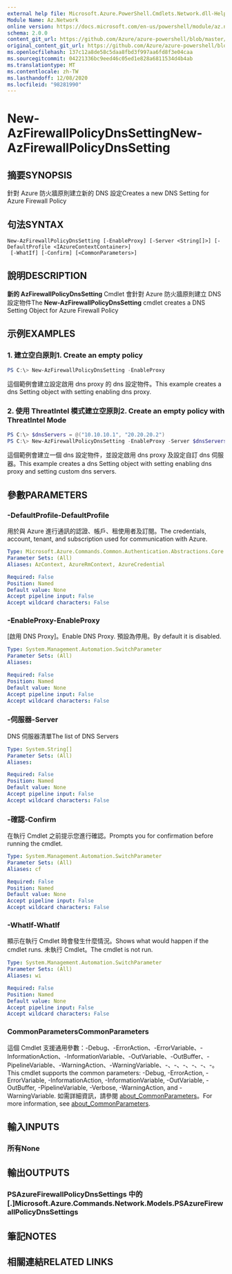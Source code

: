```yaml
---
external help file: Microsoft.Azure.PowerShell.Cmdlets.Network.dll-Help.xml
Module Name: Az.Network
online version: https://docs.microsoft.com/en-us/powershell/module/az.network/new-azfirewallpolicydnssetting
schema: 2.0.0
content_git_url: https://github.com/Azure/azure-powershell/blob/master/src/Network/Network/help/New-AzFirewallPolicyDnsSetting.md
original_content_git_url: https://github.com/Azure/azure-powershell/blob/master/src/Network/Network/help/New-AzFirewallPolicyDnsSetting.md
ms.openlocfilehash: 137c12a8de58c5daa8fbd3f997aa6fd8f3e04caa
ms.sourcegitcommit: 04221336bc9eed46c05ed1e828a6811534d4b4ab
ms.translationtype: MT
ms.contentlocale: zh-TW
ms.lasthandoff: 12/08/2020
ms.locfileid: "98281990"
---
```

# <span data-ttu-id="82061-101">New-AzFirewallPolicyDnsSetting</span><span class="sxs-lookup"><span data-stu-id="82061-101">New-AzFirewallPolicyDnsSetting</span></span>

## <span data-ttu-id="82061-102">摘要</span><span class="sxs-lookup"><span data-stu-id="82061-102">SYNOPSIS</span></span>
<span data-ttu-id="82061-103">針對 Azure 防火牆原則建立新的 DNS 設定</span><span class="sxs-lookup"><span data-stu-id="82061-103">Creates a new DNS Setting for Azure Firewall Policy</span></span>

## <span data-ttu-id="82061-104">句法</span><span class="sxs-lookup"><span data-stu-id="82061-104">SYNTAX</span></span>

```
New-AzFirewallPolicyDnsSetting [-EnableProxy] [-Server <String[]>] [-DefaultProfile <IAzureContextContainer>]
 [-WhatIf] [-Confirm] [<CommonParameters>]
```

## <span data-ttu-id="82061-105">說明</span><span class="sxs-lookup"><span data-stu-id="82061-105">DESCRIPTION</span></span>
<span data-ttu-id="82061-106">**新的 AzFirewallPolicyDnsSetting** Cmdlet 會針對 Azure 防火牆原則建立 DNS 設定物件</span><span class="sxs-lookup"><span data-stu-id="82061-106">The **New-AzFirewallPolicyDnsSetting** cmdlet creates a DNS Setting Object for Azure Firewall Policy</span></span>

## <span data-ttu-id="82061-107">示例</span><span class="sxs-lookup"><span data-stu-id="82061-107">EXAMPLES</span></span>

### <span data-ttu-id="82061-108">1. 建立空白原則</span><span class="sxs-lookup"><span data-stu-id="82061-108">1. Create an empty policy</span></span>
```powershell
PS C:\> New-AzFirewallPolicyDnsSetting -EnableProxy
```

<span data-ttu-id="82061-109">這個範例會建立設定啟用 dns proxy 的 dns 設定物件。</span><span class="sxs-lookup"><span data-stu-id="82061-109">This example creates a dns Setting object with setting enabling dns proxy.</span></span>

### <span data-ttu-id="82061-110">2. 使用 ThreatIntel 模式建立空原則</span><span class="sxs-lookup"><span data-stu-id="82061-110">2. Create an empty policy with ThreatIntel Mode</span></span>
```powershell
PS C:\> $dnsServers = @("10.10.10.1", "20.20.20.2")
PS C:\> New-AzFirewallPolicyDnsSetting -EnableProxy -Server $dnsServers
```

<span data-ttu-id="82061-111">這個範例會建立一個 dns 設定物件，並設定啟用 dns proxy 及設定自訂 dns 伺服器。</span><span class="sxs-lookup"><span data-stu-id="82061-111">This example creates a dns Setting object with setting enabling dns proxy and setting custom dns servers.</span></span>

## <span data-ttu-id="82061-112">參數</span><span class="sxs-lookup"><span data-stu-id="82061-112">PARAMETERS</span></span>

### <span data-ttu-id="82061-113">-DefaultProfile</span><span class="sxs-lookup"><span data-stu-id="82061-113">-DefaultProfile</span></span>
<span data-ttu-id="82061-114">用於與 Azure 進行通訊的認證、帳戶、租使用者及訂閱。</span><span class="sxs-lookup"><span data-stu-id="82061-114">The credentials, account, tenant, and subscription used for communication with Azure.</span></span>

```yaml
Type: Microsoft.Azure.Commands.Common.Authentication.Abstractions.Core.IAzureContextContainer
Parameter Sets: (All)
Aliases: AzContext, AzureRmContext, AzureCredential

Required: False
Position: Named
Default value: None
Accept pipeline input: False
Accept wildcard characters: False
```

### <span data-ttu-id="82061-115">-EnableProxy</span><span class="sxs-lookup"><span data-stu-id="82061-115">-EnableProxy</span></span>
<span data-ttu-id="82061-116">[啟用 DNS Proxy]。</span><span class="sxs-lookup"><span data-stu-id="82061-116">Enable DNS Proxy.</span></span>
<span data-ttu-id="82061-117">預設為停用。</span><span class="sxs-lookup"><span data-stu-id="82061-117">By default it is disabled.</span></span>

```yaml
Type: System.Management.Automation.SwitchParameter
Parameter Sets: (All)
Aliases:

Required: False
Position: Named
Default value: None
Accept pipeline input: False
Accept wildcard characters: False
```

### <span data-ttu-id="82061-118">-伺服器</span><span class="sxs-lookup"><span data-stu-id="82061-118">-Server</span></span>
<span data-ttu-id="82061-119">DNS 伺服器清單</span><span class="sxs-lookup"><span data-stu-id="82061-119">The list of DNS Servers</span></span>

```yaml
Type: System.String[]
Parameter Sets: (All)
Aliases:

Required: False
Position: Named
Default value: None
Accept pipeline input: False
Accept wildcard characters: False
```

### <span data-ttu-id="82061-120">-確認</span><span class="sxs-lookup"><span data-stu-id="82061-120">-Confirm</span></span>
<span data-ttu-id="82061-121">在執行 Cmdlet 之前提示您進行確認。</span><span class="sxs-lookup"><span data-stu-id="82061-121">Prompts you for confirmation before running the cmdlet.</span></span>

```yaml
Type: System.Management.Automation.SwitchParameter
Parameter Sets: (All)
Aliases: cf

Required: False
Position: Named
Default value: None
Accept pipeline input: False
Accept wildcard characters: False
```

### <span data-ttu-id="82061-122">-WhatIf</span><span class="sxs-lookup"><span data-stu-id="82061-122">-WhatIf</span></span>
<span data-ttu-id="82061-123">顯示在執行 Cmdlet 時會發生什麼情況。</span><span class="sxs-lookup"><span data-stu-id="82061-123">Shows what would happen if the cmdlet runs.</span></span>
<span data-ttu-id="82061-124">未執行 Cmdlet。</span><span class="sxs-lookup"><span data-stu-id="82061-124">The cmdlet is not run.</span></span>

```yaml
Type: System.Management.Automation.SwitchParameter
Parameter Sets: (All)
Aliases: wi

Required: False
Position: Named
Default value: None
Accept pipeline input: False
Accept wildcard characters: False
```

### <span data-ttu-id="82061-125">CommonParameters</span><span class="sxs-lookup"><span data-stu-id="82061-125">CommonParameters</span></span>
<span data-ttu-id="82061-126">這個 Cmdlet 支援通用參數：-Debug、-ErrorAction、-ErrorVariable、-InformationAction、-InformationVariable、-OutVariable、-OutBuffer、-PipelineVariable、-WarningAction、-WarningVariable、-、-、-、-、-、-。</span><span class="sxs-lookup"><span data-stu-id="82061-126">This cmdlet supports the common parameters: -Debug, -ErrorAction, -ErrorVariable, -InformationAction, -InformationVariable, -OutVariable, -OutBuffer, -PipelineVariable, -Verbose, -WarningAction, and -WarningVariable.</span></span> <span data-ttu-id="82061-127">如需詳細資訊，請參閱 [about_CommonParameters](http://go.microsoft.com/fwlink/?LinkID=113216)。</span><span class="sxs-lookup"><span data-stu-id="82061-127">For more information, see [about_CommonParameters](http://go.microsoft.com/fwlink/?LinkID=113216).</span></span>

## <span data-ttu-id="82061-128">輸入</span><span class="sxs-lookup"><span data-stu-id="82061-128">INPUTS</span></span>

### <span data-ttu-id="82061-129">所有</span><span class="sxs-lookup"><span data-stu-id="82061-129">None</span></span>

## <span data-ttu-id="82061-130">輸出</span><span class="sxs-lookup"><span data-stu-id="82061-130">OUTPUTS</span></span>

### <span data-ttu-id="82061-131">PSAzureFirewallPolicyDnsSettings 中的 [.]</span><span class="sxs-lookup"><span data-stu-id="82061-131">Microsoft.Azure.Commands.Network.Models.PSAzureFirewallPolicyDnsSettings</span></span>

## <span data-ttu-id="82061-132">筆記</span><span class="sxs-lookup"><span data-stu-id="82061-132">NOTES</span></span>

## <span data-ttu-id="82061-133">相關連結</span><span class="sxs-lookup"><span data-stu-id="82061-133">RELATED LINKS</span></span>
